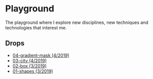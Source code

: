 # Playground

The playground where I explore new disciplines, new techniques and technologies that interest me.

## Drops

* [04-gradient-mask (4/2019)](https://josesentis15.github.io/creative-coding-lab/04-gradient-mask/)
* [03-city (4/2019)](https://josesentis15.github.io/creative-coding-lab/03-city/)
* [02-box (3/2019)](https://josesentis15.github.io/creative-coding-lab/02-box/)
* [01-shapes (3/2019)](https://josesentis15.github.io/creative-coding-lab/01-shapes/)
